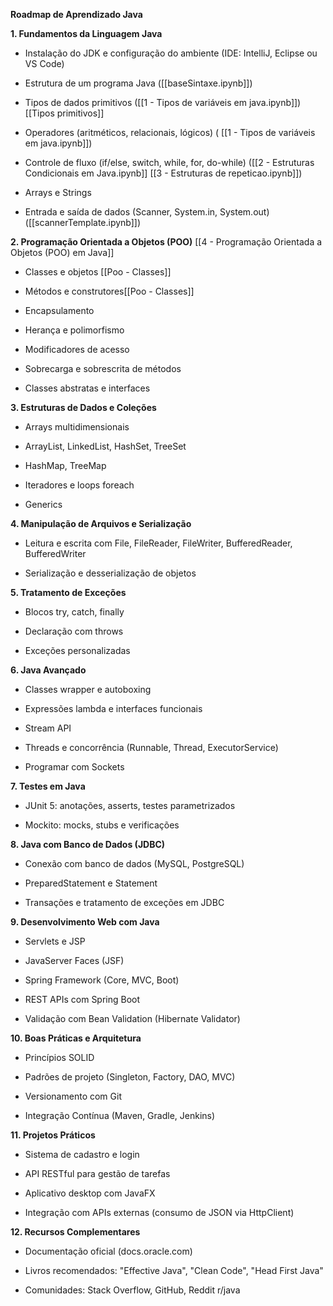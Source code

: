 **Roadmap de Aprendizado Java**

**1. Fundamentos da Linguagem Java**

- Instalação do JDK e configuração do ambiente (IDE: IntelliJ, Eclipse ou VS Code)
    
- Estrutura de um programa Java ([[baseSintaxe.ipynb]])
    
- Tipos de dados primitivos ([[1 - Tipos de variáveis em java.ipynb]]) [[Tipos primitivos]]
    
- Operadores (aritméticos, relacionais, lógicos) ( [[1 - Tipos de variáveis em java.ipynb]])
    
- Controle de fluxo (if/else, switch, while, for, do-while) ([[2 - Estruturas Condicionais em Java.ipynb]] [[3 - Estruturas de repeticao.ipynb]])
    
- Arrays e Strings
    
- Entrada e saída de dados (Scanner, System.in, System.out) ([[scannerTemplate.ipynb]])
    

**2. Programação Orientada a Objetos (POO)** [[4 - Programação Orientada a Objetos (POO) em Java]]

- Classes e objetos [[Poo - Classes]]
    
- Métodos e construtores[[Poo - Classes]]
    
- Encapsulamento
    
- Herança e polimorfismo
    
- Modificadores de acesso
    
- Sobrecarga e sobrescrita de métodos
    
- Classes abstratas e interfaces
    

**3. Estruturas de Dados e Coleções**

- Arrays multidimensionais
    
- ArrayList, LinkedList, HashSet, TreeSet
    
- HashMap, TreeMap
    
- Iteradores e loops foreach
    
- Generics
    

**4. Manipulação de Arquivos e Serialização**

- Leitura e escrita com File, FileReader, FileWriter, BufferedReader, BufferedWriter
    
- Serialização e desserialização de objetos
    

**5. Tratamento de Exceções**

- Blocos try, catch, finally
    
- Declaração com throws
    
- Exceções personalizadas
    

**6. Java Avançado**

- Classes wrapper e autoboxing
    
- Expressões lambda e interfaces funcionais
    
- Stream API
    
- Threads e concorrência (Runnable, Thread, ExecutorService)
    
- Programar com Sockets
    

**7. Testes em Java**

- JUnit 5: anotações, asserts, testes parametrizados
    
- Mockito: mocks, stubs e verificações
    

**8. Java com Banco de Dados (JDBC)**

- Conexão com banco de dados (MySQL, PostgreSQL)
    
- PreparedStatement e Statement
    
- Transações e tratamento de exceções em JDBC
    

**9. Desenvolvimento Web com Java**

- Servlets e JSP
    
- JavaServer Faces (JSF)
    
- Spring Framework (Core, MVC, Boot)
    
- REST APIs com Spring Boot
    
- Validação com Bean Validation (Hibernate Validator)
    

**10. Boas Práticas e Arquitetura**

- Princípios SOLID
    
- Padrões de projeto (Singleton, Factory, DAO, MVC)
    
- Versionamento com Git
    
- Integração Contínua (Maven, Gradle, Jenkins)
    

**11. Projetos Práticos**

- Sistema de cadastro e login
    
- API RESTful para gestão de tarefas
    
- Aplicativo desktop com JavaFX
    
- Integração com APIs externas (consumo de JSON via HttpClient)
    

**12. Recursos Complementares**

- Documentação oficial (docs.oracle.com)
    
- Livros recomendados: "Effective Java", "Clean Code", "Head First Java"
    
- Comunidades: Stack Overflow, GitHub, Reddit r/java